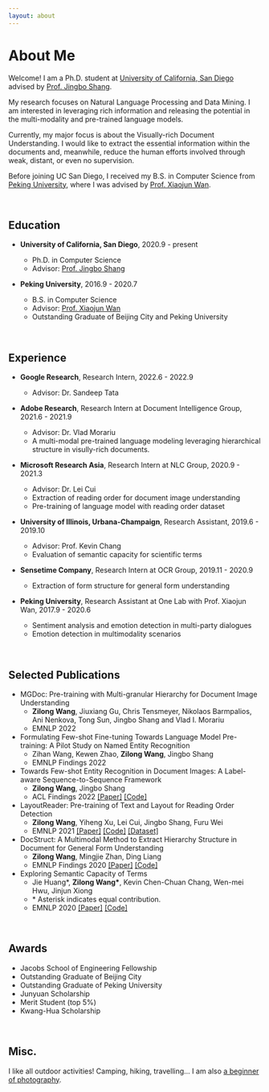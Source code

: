 ```yaml
---
layout: about 
---
```


# About Me

Welcome! I am a Ph.D. student at [University of California, San Diego](https://ucsd.edu) advised by [Prof. Jingbo Shang](https://shangjingbo1226.github.io).

My research focuses on Natural Language Processing and Data Mining. I am interested in leveraging rich information and releasing the potential in the multi-modality and pre-trained language models.

Currently, my major focus is about the Visually-rich Document Understanding. I would like to extract the essential information within the documents and, meanwhile, reduce the human efforts involved through weak, distant, or even no supervision.

Before joining UC San Diego, I received my B.S. in Computer Science from [Peking University](https://english.pku.edu.cn), where I was advised by [Prof. Xiaojun Wan](https://wanxiaojun.github.io).

<br/>

## Education

* **University of California, San Diego**, 2020.9 - present
  * Ph.D. in Computer Science
  * Advisor: [Prof. Jingbo Shang](https://shangjingbo1226.github.io)

* **Peking University**, 2016.9 - 2020.7
  * B.S. in Computer Science
  * Advisor: [Prof. Xiaojun Wan](https://wanxiaojun.github.io)
  * Outstanding Graduate of Beijing City and Peking University

<br/>

## Experience

* **Google Research**, Research Intern, 2022.6 - 2022.9
  * Advisor: Dr. Sandeep Tata

* **Adobe Research**, Research Intern at Document Intelligence Group, 2021.6 - 2021.9
  * Advisor: Dr. Vlad Morariu
  * A multi-modal pre-trained language modeling leveraging hierarchical structure in visully-rich documents.

* **Microsoft Research Asia**, Research Intern at NLC Group, 2020.9 - 2021.3
  * Advisor: Dr. Lei Cui
  * Extraction of reading order for document image understanding
  * Pre-training of language model with reading order dataset

* **University of Illinois, Urbana-Champaign**, Research Assistant, 2019.6 - 2019.10
  * Advisor: Prof. Kevin Chang
  * Evaluation of semantic capacity for scientific terms

* **Sensetime Company**, Research Intern at OCR Group, 2019.11 - 2020.9
  * Extraction of form structure for general form understanding

* **Peking University**, Research Assistant at One Lab with Prof. Xiaojun Wan, 2017.9 - 2020.6
  * Sentiment analysis and emotion detection in multi-party dialogues
  * Emotion detection in multimodality scenarios

<br/>

## Selected Publications
* MGDoc: Pre-training with Multi-granular Hierarchy for Document Image Understanding
  * **Zilong Wang**, Jiuxiang Gu, Chris Tensmeyer, Nikolaos Barmpalios, Ani Nenkova, Tong Sun, Jingbo Shang and Vlad I. Morariu
  * EMNLP 2022
* Formulating Few-shot Fine-tuning Towards Language Model Pre-training: A Pilot Study on Named Entity Recognition
  * Zihan Wang, Kewen Zhao, **Zilong Wang**, Jingbo Shang
  * EMNLP Findings 2022
* Towards Few-shot Entity Recognition in Document Images: A Label-aware Sequence-to-Sequence Framework
  * **Zilong Wang**, Jingbo Shang
  * ACL Findings 2022 [[Paper]](https://arxiv.org/pdf/2204.05819) [[Code]](https://github.com/zlwang-cs/LASER-release)
* LayoutReader: Pre-training of Text and Layout for Reading Order Detection
  * **Zilong Wang**, Yiheng Xu, Lei Cui, Jingbo Shang, Furu Wei
  * EMNLP 2021 [[Paper]](https://arxiv.org/pdf/2108.11591) [[Code]](https://github.com/microsoft/unilm/tree/master/layoutreader) [[Dataset]](https://github.com/doc-analysis/ReadingBank)
* DocStruct: A Multimodal Method to Extract Hierarchy Structure in Document for General Form Understanding
  * **Zilong Wang**, Mingjie Zhan, Ding Liang
  * EMNLP Findings 2020 [[Paper]](https://arxiv.org/pdf/2010.11685) [[Code]](https://github.com/zlwang-cs/DocStruct)
* Exploring Semantic Capacity of Terms
  * Jie Huang\*, **Zilong Wang\***, Kevin Chen-Chuan Chang, Wen-mei Hwu, Jinjun Xiong
  * \* Asterisk indicates equal contribution.
  * EMNLP 2020 [[Paper]](https://arxiv.org/pdf/2010.01898) [[Code]](https://github.com/c3sr/semantic-capacity)

<br/>

## Awards

* Jacobs School of Engineering Fellowship
* Outstanding Graduate of Beijing City
* Outstanding Graduate of Peking University
* Junyuan Scholarship
* Merit Student (top 5%)
* Kwang-Hua Scholarship

<br/>

## Misc.

I like all outdoor activities! Camping, hiking, travelling... I am also [a beginner of photography](https://www.instagram.com/zlw.lens/).
